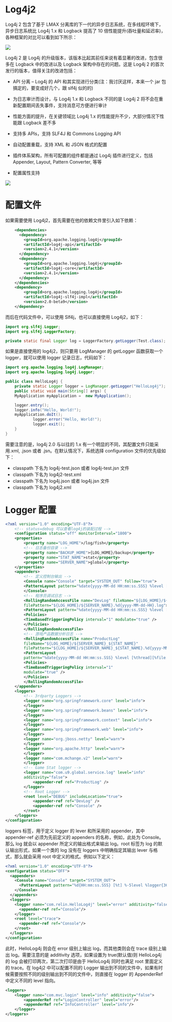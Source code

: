 # Log4j2

Log4j 2 包含了基于 LMAX 分离库的下一代的异步日志系统，在多线程环境下，异步日志系统比 Log4j 1.x 和 Logback 提高了 10 倍性能提升(吞吐量和延迟率)，各种框架的对比可以看到如下所示：

![](http://cdn3.infoqstatic.com/statics_s2_20160105-0313u5/resource/news/2014/08/apache-log4j2/zh/resources/0805000.png)

Log4j 2 是 Log4j 的升级版本，该版本比起其前任来说有着显著的改进，包含很多在 Logback 中的改进以及 Logback 架构中存在的问题。这是 Log4j 2 的首次发行的版本，值得关注的改进包括：

- API 分离 – Log4j 的 API 和其实现进行分类(注：我讨厌这样，本来一个 jar 包搞定的，要变成好几个，跟 slf4j 似的的)

- 为日志审计而设计，与 Log4j 1.x 和 Logback 不同的是 Log4j 2 将不会在重新配置期间丢失事件，支持消息可方便进行审计

- 性能方面的提升，在关键领域比 Log4j 1.x 的性能提升不少，大部分情况下性能跟 Logback 差不多

- 支持多 APIs，支持 SLF4J 和 Commons Logging API

- 自动配置重载，支持 XML 和 JSON 格式的配置

- 插件体系架构，所有可配置的组件都是通过 Log4j 插件进行定义，包括 Appender, Layout, Pattern Converter, 等等

- 配置属性支持

![](http://logging.apache.org/log4j/2.x/images/Log4jClasses.jpg)

# 配置文件

如果需要使用 Log4j2，首先需要在他的依赖文件里引入如下依赖：

```xml
    <dependencies>
      <dependency>
        <groupId>org.apache.logging.log4j</groupId>
        <artifactId>log4j-api</artifactId>
        <version>2.4.1</version>
      </dependency>
      <dependency>
        <groupId>org.apache.logging.log4j</groupId>
        <artifactId>log4j-core</artifactId>
        <version>2.4.1</version>
      </dependency>
    </dependencies>
    <dependency>
        <groupId>org.apache.logging.log4j</groupId>
        <artifactId>log4j-slf4j-impl</artifactId>
        <version>2.0-beta9</version>
    </dependency>
```

而后在代码文件中，可以使用 Slf4j，也可以直接使用 Log4j2，如下：

```java
import org.slf4j.Logger;
import org.slf4j.LoggerFactory;

private static final Logger log = LoggerFactory.getLogger(Test.class);
```

如果是直接使用的 log4j2，则只要用 LogManager 的 getLogger 函数获取一个 logger，就可以使用 logger 记录日志，代码如下：

```java
import org.apache.logging.log4j.LogManager;
import org.apache.logging.log4j.Logger;

public class HelloLog4j {
    private static Logger logger = LogManager.getLogger("HelloLog4j");
    public static void main(String[] args) {
    MyApplication myApplication =  new MyApplication();

    logger.entry();
    logger.info("Hello, World!");
    myApplication.doIt();
            logger.error("Hello, World!");
            logger.exit();
    }
}
```

需要注意的是，log4j 2.0 与以往的 1.x 有一个明显的不同，其配置文件只能采用.xml, .json 或者 .jsn。在默认情况下，系统选择 configuration 文件的优先级如下：

- classpath 下名为 log4j-test.json 或者 log4j-test.jsn 文件
- classpath 下名为 log4j2-test.xml
- classpath 下名为 log4j.json 或者 log4j.jsn 文件
- classpath 下名为 log4j2.xml

# Logger 配置

```xml
<?xml version="1.0" encoding="UTF-8"?>
    <!-- status=debug 可以查看log4j的装配过程 -->
    <configuration status="off" monitorInterval="1800">
    <properties>
        <property name="LOG_HOME">/log/fish</property>
        <!-- 日志备份目录 -->
        <property name="BACKUP_HOME">{LOG_HOME}/backup</property>
        <property name="STAT_NAME">stat</property>
        <property name="SERVER_NAME">global</property>
    </properties>
    <appenders>
        <!-- 定义控制台输出 -->
        <Console name="Console" target="SYSTEM_OUT" follow="true">
        <PatternLayout pattern="%date{yyyy-MM-dd HH:mm:ss.SSS} %level [%thread][%file:%line] - %msg%n" />
        </Console>
        <!-- 程序员调试日志 -->
        <RollingRandomAccessFile name="DevLog" fileName="${LOG_HOME}/${SERVER_NAME}"
        filePattern="${LOG_HOME}/${SERVER_NAME}.%d{yyyy-MM-dd-HH}.log">
        <PatternLayout pattern="%date{yyyy-MM-dd HH:mm:ss.SSS} %level [%thread][%file:%line] - %msg%n" />
        <Policies>
        <TimeBasedTriggeringPolicy interval="1" modulate="true" />
        </Policies>
        </RollingRandomAccessFile>
        <!-- 游戏产品数据分析日志 -->
        <RollingRandomAccessFile name="ProductLog"
        fileName="${LOG_HOME}/${SERVER_NAME}_${STAT_NAME}"
        filePattern="${LOG_HOME}/${SERVER_NAME}_${STAT_NAME}.%d{yyyy-MM-dd-HH}.log">
        <PatternLayout
        pattern="%date{yyyy-MM-dd HH:mm:ss.SSS} %level [%thread][%file:%line] - %msg%n" />
        <Policies>
        <TimeBasedTriggeringPolicy interval="1"
        modulate="true" />
        </Policies>
        </RollingRandomAccessFile>
    </appenders>
    <loggers>
        <!-- 3rdparty Loggers -->
        <logger name="org.springframework.core" level="info">
        </logger>
        <logger name="org.springframework.beans" level="info">
        </logger>
        <logger name="org.springframework.context" level="info">
        </logger>
        <logger name="org.springframework.web" level="info">
        </logger>
        <logger name="org.jboss.netty" level="warn">
        </logger>
        <logger name="org.apache.http" level="warn">
        </logger>
        <logger name="com.mchange.v2" level="warn">
        </logger>
        <!-- Game Stat logger -->
        <logger name="com.u9.global.service.log" level="info"
        additivity="false">
            <appender-ref ref="ProductLog" />
        </logger>
        <!-- Root Logger -->
        <root level="DEBUG" includeLocation="true">
            <appender-ref ref="DevLog" />
            <appender-ref ref="Console" />
        </root>
    </loggers>
</configuration>
```

loggers 标签，用于定义 logger 的 lever 和所采用的 appender，其中 appender-ref 必须为先前定义的 appenders 的名称，例如，此处为 Console。那么 log 就会以 appender 所定义的输出格式来输出 log。root 标签为 log 的默认输出形式，如果一个类的 log 没有在 loggers 中明确指定其输出 lever 与格式，那么就会采用 root 中定义的格式。例如以下定义：

```xml
<?xml version="1.0" encoding="UTF-8"?>
<configuration status="OFF">
  <appenders>
    <Console name="Console" target="SYSTEM_OUT">
      <PatternLayout pattern="%d{HH:mm:ss.SSS} [%t] %-5level %logger{36} - %msg%n"/>
    </Console>
  </appenders>
  <loggers>
    <logger name="com.relin.HelloLog4j" level="error" additivity="false">
      <appender-ref ref="Console"/>
    </logger>
    <root level="trace">
      <appender-ref ref="Console"/>
    </root>
  </loggers>
</configuration>
```

此时，HelloLog4j 则会在 error 级别上输出 log，而其他类则会在 trace 级别上输出 log。需要注意的是 additivity 选项，如果设置为 true(默认值)则 HelloLog4j 的 log 会被打印两次，第二次打印是由于 HelloLog4j 同时也满足 root 里面定义的 trace。在 log4j2 中可以配置不同的 Logger 输出到不同的文件中，如果有时候需要按照不同的级别输出到不同的文件中，则直接在 logger 的 AppenderRef 中定义不同的 level 指向。

```xml
<loggers>
    <logger name="com.mvc.login" level="info" additivity="false">
        <appenderRef ref="LoginController" level="error"/>
        <appenderRef ref="InfoController" level="info"/>
    </logger>
</loggers>
```
